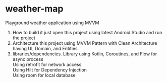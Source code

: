 # weather-map

Playground weather application using MVVM

1. How to build it just open this project using latest Android Studio and run the project
2. Architecture this project using MVVM Pattern with Clean Architecture having UI, Domain, and Entities
3. libraries/dependencies.
Library using Kotlin, Coroutines, and Flow for async process<br />
Using retrofit for network access<br />
Using Hilt for Dependency Injection<br />
Using room for local database
